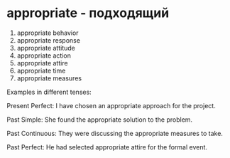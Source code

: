 # appropriate - подходящий

1. appropriate behavior
2. appropriate response
3. appropriate attitude
4. appropriate action
5. appropriate attire
6. appropriate time
7. appropriate measures

Examples in different tenses:

Present Perfect: I have chosen an appropriate approach for the project.

Past Simple: She found the appropriate solution to the problem.

Past Continuous: They were discussing the appropriate measures to take.

Past Perfect: He had selected appropriate attire for the formal event.
